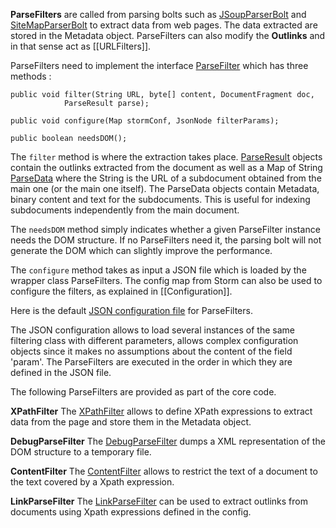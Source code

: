 **ParseFilters** are called from parsing bolts such as  [JSoupParserBolt](https://github.com/DigitalPebble/storm-crawler/wiki/JSoupParserBolt) and [SiteMapParserBolt](https://github.com/DigitalPebble/storm-crawler/wiki/SiteMapParserBolt) to extract data from web pages. The data extracted are stored in the Metadata object. ParseFilters can also modify the **Outlinks** and in that sense act as [[URLFilters]].

ParseFilters need to implement the interface [ParseFilter](https://github.com/DigitalPebble/storm-crawler/blob/master/core/src/main/java/com/digitalpebble/storm/crawler/parse/ParseFilter.java) which has three methods :

```
public void filter(String URL, byte[] content, DocumentFragment doc,
            ParseResult parse);

public void configure(Map stormConf, JsonNode filterParams);

public boolean needsDOM();
```
The `filter` method is where the extraction takes place. [ParseResult](https://github.com/DigitalPebble/storm-crawler/blob/master/core/src/main/java/com/digitalpebble/storm/crawler/parse/ParseResult.java) objects contain the outlinks extracted from the document as well as a Map of String [ParseData](https://github.com/DigitalPebble/storm-crawler/blob/master/core/src/main/java/com/digitalpebble/storm/crawler/parse/ParseData.java) where the String is the URL of a subdocument obtained from the main one (or the main one itself). The ParseData objects contain Metadata, binary content and text for the subdocuments. This is useful for indexing subdocuments independently from the main document. 

The `needsDOM` method simply indicates whether a given ParseFilter instance needs the DOM structure. If no ParseFilters need it, the parsing bolt will not generate the DOM which can slightly improve the performance.

The `configure` method takes as input a JSON file which is loaded by the wrapper class ParseFilters. The config map from Storm can also be used to configure the filters, as explained in [[Configuration]].

Here is the default [JSON configuration file](https://github.com/DigitalPebble/storm-crawler/blob/master/core/src/main/resources/parsefilters.json) for ParseFilters.

The JSON configuration allows to load several instances of the same filtering class with different parameters, allows complex configuration objects since it makes no assumptions about the content of the field 'param'. The ParseFilters are executed in the order in which they are defined in the JSON file.

The following ParseFilters are provided as part of the core code.

**XPathFilter**
The [XPathFilter](https://github.com/DigitalPebble/storm-crawler/blob/master/core/src/main/java/com/digitalpebble/storm/crawler/parse/filter/XPathFilter.java) allows to define XPath expressions to extract data from the page and store them in the Metadata object. 

**DebugParseFilter**
The [DebugParseFilter](https://github.com/DigitalPebble/storm-crawler/blob/master/core/src/main/java/com/digitalpebble/storm/crawler/parse/filter/DebugParseFilter.java) dumps a XML representation of the DOM structure to a temporary file.

**ContentFilter**
The [ContentFilter](https://github.com/DigitalPebble/storm-crawler/blob/master/core/src/main/java/com/digitalpebble/storm/crawler/parse/filter/ContentFilter.java) allows to restrict the text of a document to the text covered by a Xpath expression.

**LinkParseFilter**
The [LinkParseFilter](https://github.com/DigitalPebble/storm-crawler/blob/master/core/src/main/java/com/digitalpebble/storm/crawler/parse/filter/LinkParseFilter.java) can be used to extract outlinks from documents using Xpath expressions defined in the config.
